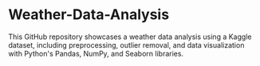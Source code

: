 # Weather-Data-Analysis
 This GitHub repository showcases a weather data analysis using a Kaggle dataset, including preprocessing, outlier removal, and data visualization with Python's Pandas, NumPy, and Seaborn libraries.
